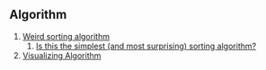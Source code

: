 ## Algorithm

1. [Weird sorting algorithm](https://news.ycombinator.com/item?id=31975507)
   1. [Is this the simplest (and most surprising) sorting algorithm?](https://news.ycombinator.com/item?id=28758106)
2. [Visualizing Algorithm](https://bost.ocks.org/mike/algorithms/)